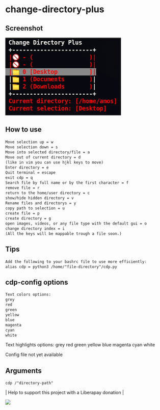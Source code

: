 # change-directory-plus

## Screenshot
![](cdp_screenshot/cdp_001.png)

## How to use
	Move selection up = w
	Move selection down = s
	Move into selected directory/file = a
	Move out of current directory = d
	(like in vim you can use hjkl keys to move)
	Enter directory = e
	Quit terminal = escape
	exit cdp = q
	Search file by full name or by the first character = f
	remove file = r
	return to the home/user directory = c
	show/hide hidden directory = v
	Rename files and directorys = y
	copy path to selection = u
	create file = p
	create directory = g
	open images, videos, or any file type with the default gui = o
	change directory index = i 
	(All the keys will be mappable trough a file soon.)

## Tips
	Add the following to your bashrc file to use more efficiently:
	alias cdp = python3 /home/"file-directory"/cdp.py
	
## cdp-config options
	Text colors options:
	grey
	red
	green
	yellow
	blue
	magenta
	cyan
	white

Text highlights options:
	grey
	red
	green
	yellow
	blue
	magenta
	cyan
	white

Config file not yet available
	
## Arguments
	cdp /"directory-path"
	
| Help to support this project with a Liberapay donation |

[![](https://liberapay.com/assets/widgets/donate.svg)](
https://liberapay.com/Amos_Nimos/donate)


